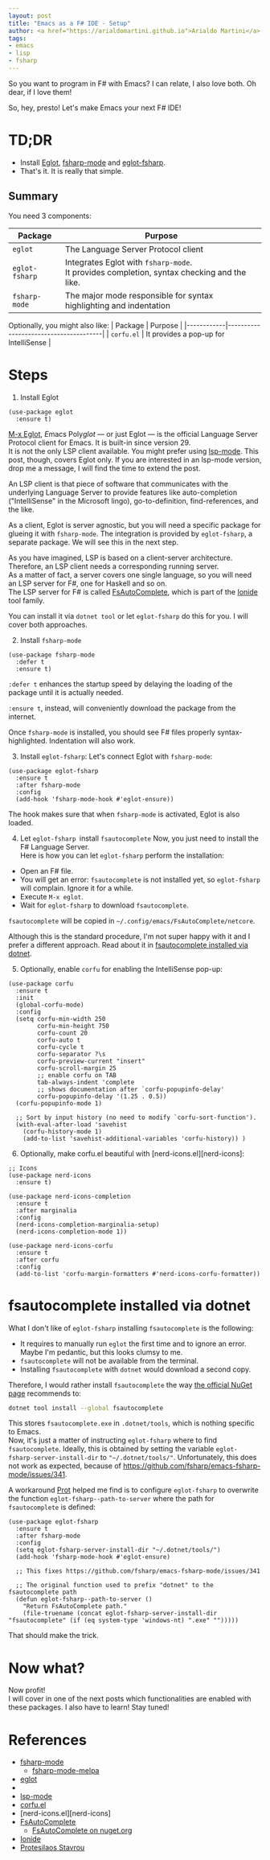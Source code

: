 ```yaml
---
layout: post
title: "Emacs as a F# IDE - Setup"
author: <a href="https://arialdomartini.github.io">Arialdo Martini</a>
tags:
- emacs
- lisp
- fsharp
---
```

So you want to program in F# with Emacs? I can relate, I also love
both. Oh dear, if I love them!

So, hey, presto! Let's make Emacs your next F# IDE!  <!--more-->
# TD;DR
* Install [Eglot][eglot], [fsharp-mode][fsharp-mode-melpa] and [eglot-fsharp][eglot-fsharp-melpa].
* That's it. It is really that simple.

## Summary
You need 3 components:

| Package        | Purpose                                                                                        |
|----------------|------------------------------------------------------------------------------------------------|
| `eglot`        | The Language Server Protocol client                                                            |
| `eglot-fsharp` | Integrates Eglot with `fsharp-mode`.<br/>It provides completion, syntax checking and the like. |
| `fsharp-mode`  | The major mode responsible for syntax highlighting and indentation                             |

Optionally, you might also like:
| Package    | Purpose                               |
|------------|---------------------------------------|
| `corfu.el` | It provides a pop-up for IntelliSense |

# Steps
1. Install Eglot

```emacs-lisp
(use-package eglot
  :ensure t)
```

[M-x Eglot][eglot], *E*macs Poly*glot* &mdash; or just Eglot &mdash;
is the official Language Server Protocol client for Emacs. It is built-in since version 29.  
It is not the only LSP client available. You might prefer using
[lsp-mode][lsp-mode]. This post, though, covers Eglot only. If you are
interested in an lsp-mode version, drop me a message, I will find the
time to extend the post.

An LSP client is that piece of software that communicates with the
underlying Language Server to provide features like auto-completion
("IntelliSense" in the Microsoft lingo), go-to-definition,
find-references, and the like.

As a client, Eglot is server agnostic, but you will need a specific
package for glueing it with `fsharp-mode`. The integration is provided
by `eglot-fsharp`, a separate package. We will see this in the next
step.

As you have imagined, LSP is based on a client-server
architecture. Therefore, an LSP client needs a corresponding running
server.  
As a matter of fact, a server covers one single language, so you will
need an LSP server for F#, one for Haskell and so on.  
The LSP server for F# is called [FsAutoComplete][fsautocomplete],
which is part of the [Ionide][ionide] tool family.

You can install it via `dotnet tool` or let `eglot-fsharp` do this for
you. I will cover both approaches.

2. Install `fsharp-mode`
```emacs-lisp
(use-package fsharp-mode
  :defer t
  :ensure t)
```
`:defer t` enhances the startup speed by delaying the loading of the package until it is actually needed.
 
`:ensure t`, instead, will conveniently download the package from the
internet.

Once `fsharp-mode` is installed, you should see F# files properly
syntax-highlighted. Indentation will also work.

3. Install `eglot-fsharp`:
Let's connect Eglot with `fsharp-mode`:

```emacs-lisp
(use-package eglot-fsharp
  :ensure t
  :after fsharp-mode
  :config
  (add-hook 'fsharp-mode-hook #'eglot-ensure))
```

The hook makes sure that when `fsharp-mode` is activated, Eglot is
also loaded.


4. Let `eglot-fsharp `install `fsautocomplete`
Now, you just need to install the F# Language Server.  
Here is how you can let `eglot-fsharp` perform the installation:

* Open an F# file.
* You will get an error: `fsautocomplete` is not installed yet, so
  `eglot-fsharp` will complain. Ignore it for a while.
* Execute `M-x eglot`.
* Wait for `eglot-fsharp` to download `fsautocomplete`.

`fsautocomplete` will be copied in `~/.config/emacs/FsAutoComplete/netcore`.

Although this is the standard procedure, I'm not super happy with it
and I prefer a different approach. Read about it in [fsautocomplete
installed via dotnet](#fsautocomplete-installed-via-dotnet).


5. Optionally, enable `corfu` for enabling the IntelliSense pop-up:

```emacs-lisp
(use-package corfu
  :ensure t
  :init
  (global-corfu-mode)
  :config
  (setq corfu-min-width 250
        corfu-min-height 750
        corfu-count 20
        corfu-auto t
        corfu-cycle t
        corfu-separator ?\s
        corfu-preview-current "insert"
        corfu-scroll-margin 25
        ;; enable corfu on TAB
        tab-always-indent 'complete
        ;; shows documentation after `corfu-popupinfo-delay'
        corfu-popupinfo-delay '(1.25 . 0.5))
  (corfu-popupinfo-mode 1)

  ;; Sort by input history (no need to modify `corfu-sort-function').
  (with-eval-after-load 'savehist
    (corfu-history-mode 1)
    (add-to-list 'savehist-additional-variables 'corfu-history)) )
```

6. Optionally, make corfu.el beautiful with [nerd-icons.el][nerd-icons]:

```emacs-lisp
;; Icons
(use-package nerd-icons
  :ensure t)

(use-package nerd-icons-completion
  :ensure t
  :after marginalia
  :config
  (nerd-icons-completion-marginalia-setup)
  (nerd-icons-completion-mode 1))

(use-package nerd-icons-corfu
  :ensure t
  :after corfu
  :config
  (add-to-list 'corfu-margin-formatters #'nerd-icons-corfu-formatter))
```


# fsautocomplete installed via dotnet
What I don't like of `eglot-fsharp` installing `fsautocomplete` is the
following:

* It requires to manually run `eglot` the first time and to ignore an
  error. Maybe I'm pedantic, but this looks clumsy to me.
* `fsautocomplete` will not be available from the terminal.
* Installing `fsautocomplete` with `dotnet` would download a second
  copy.
  
Therefore, I would rather install `fsautocomplete` the way [the
official NuGet page][fsautocomplete-nuget] recommends to:

```bash
dotnet tool install --global fsautocomplete
```

This stores `fsautocomplete.exe` in `.dotnet/tools`, which is nothing
specific to Emacs.  
Now, it's just a matter of instructing `eglot-fsharp` where to find
`fsautocomplete`. Ideally, this is obtained by setting the variable
`eglot-fsharp-server-install-dir` to
`"~/.dotnet/tools/"`. Unfortunately, this does not work as expected,
because of https://github.com/fsharp/emacs-fsharp-mode/issues/341.

A workaround [Prot][prot] helped me find is to configure
`eglot-fsharp` to overwrite the function
`eglot-fsharp--path-to-server` where the path for `fsautocomplete` is
defined:

```emacs-lisp
(use-package eglot-fsharp
  :ensure t
  :after fsharp-mode
  :config
  (setq eglot-fsharp-server-install-dir "~/.dotnet/tools/")
  (add-hook 'fsharp-mode-hook #'eglot-ensure)

  ;; This fixes https://github.com/fsharp/emacs-fsharp-mode/issues/341

  ;; The original function used to prefix "dotnet" to the fsautocomplete path
  (defun eglot-fsharp--path-to-server ()
    "Return FsAutoComplete path."
    (file-truename (concat eglot-fsharp-server-install-dir "fsautocomplete" (if (eq system-type 'windows-nt) ".exe" "")))))
```

That should make the trick.

# Now what?
Now profit!  
I will cover in one of the next posts which functionalities are
enabled with these packages. I also have to learn! Stay tuned!


# References
* [fsharp-mode][fsharp-mode]
  * [fsharp-mode-melpa][fsharp-mode-melpa]
* [eglot][eglot]
* [][eglot-fsharp-melpa]
* [lsp-mode][lsp-mode]
* [corfu.el][corfu]
* [nerd-icons.el][nerd-icons]
* [FsAutoComplete][fsautocomplete]
  * [FsAutoComplete on nuget.org][fsautocomplete-nuget]
* [Ionide][ionide]
* [Protesilaos Stavrou][prot]


[prot]: https://protesilaos.com/coach/
[fsharp-mode]: https://github.com/fsharp/emacs-fsharp-mode
[eglot]: https://github.com/joaotavora/eglot
[eglot-fsharp-melpa]: https://melpa.org/#/eglot-fsharp
[fsharp-mode-melpa]: https://melpa.org/#/fsharp-mode
[lsp-mode]: https://emacs-lsp.github.io/lsp-mode/
[corfu]: https://github.com/minad/corfu
[nerd-icons.el]: https://github.com/rainstormstudio/nerd-icons.el
[fsautocomplete]: https://github.com/ionide/fsautocomplete
[fsautocomplete-nuget]: https://www.nuget.org/packages/fsautocomplete
[ionide]: https://github.com/ionide

